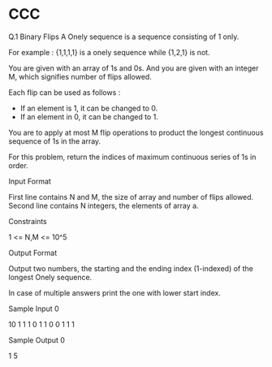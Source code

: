 # CCC
Q.1
Binary Flips
A Onely sequence is a sequence consisting of 1 only.

For example : {1,1,1,1} is a onely sequence while {1,2,1} is not.

You are given with an array of 1s and 0s. And you are given with an integer M, which signifies number of flips allowed.

Each flip can be used as follows :
- If an element is 1, it can be changed to 0.
- If an element in 0, it can be changed to 1.

You are to apply at most M flip operations to product the longest continuous sequence of 1s in the array.

For this problem, return the indices of maximum continuous series of 1s in order.

Input Format

First line contains N and M, the size of array and number of flips allowed. Second line contains N integers, the elements of array a.

Constraints

1 <= N,M <= 10^5

Output Format

Output two numbers, the starting and the ending index (1-indexed) of the longest Onely sequence.

In case of multiple answers print the one with lower start index.

Sample Input 0

10 1
1 1 0 1 1 0 0 1 1 1

Sample Output 0

1 5

